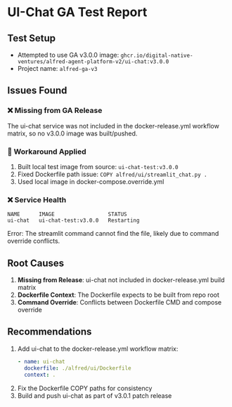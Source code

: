 # UI-Chat GA Test Report

## Test Setup
- Attempted to use GA v3.0.0 image: `ghcr.io/digital-native-ventures/alfred-agent-platform-v2/ui-chat:v3.0.0`
- Project name: `alfred-ga-v3`

## Issues Found

### ❌ Missing from GA Release
The ui-chat service was not included in the docker-release.yml workflow matrix, so no v3.0.0 image was built/pushed.

### 🔧 Workaround Applied
1. Built local test image from source: `ui-chat-test:v3.0.0`
2. Fixed Dockerfile path issue: `COPY alfred/ui/streamlit_chat.py .`
3. Used local image in docker-compose.override.yml

### ❌ Service Health
```
NAME      IMAGE                 STATUS
ui-chat   ui-chat-test:v3.0.0   Restarting
```

Error: The streamlit command cannot find the file, likely due to command override conflicts.

## Root Causes
1. **Missing from Release**: ui-chat not included in docker-release.yml build matrix
2. **Dockerfile Context**: The Dockerfile expects to be built from repo root
3. **Command Override**: Conflicts between Dockerfile CMD and compose override

## Recommendations
1. Add ui-chat to the docker-release.yml workflow matrix:
   ```yaml
   - name: ui-chat
     dockerfile: ./alfred/ui/Dockerfile
     context: .
   ```
2. Fix the Dockerfile COPY paths for consistency
3. Build and push ui-chat as part of v3.0.1 patch release